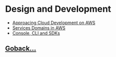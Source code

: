 # Design and Development

- [Approacing Cloud Development on AWS](./001.md)
- [Services Domains in AWS](./002.md)
- [Console, CLI and SDKs](./003.md)

## [Goback...](../README.md)